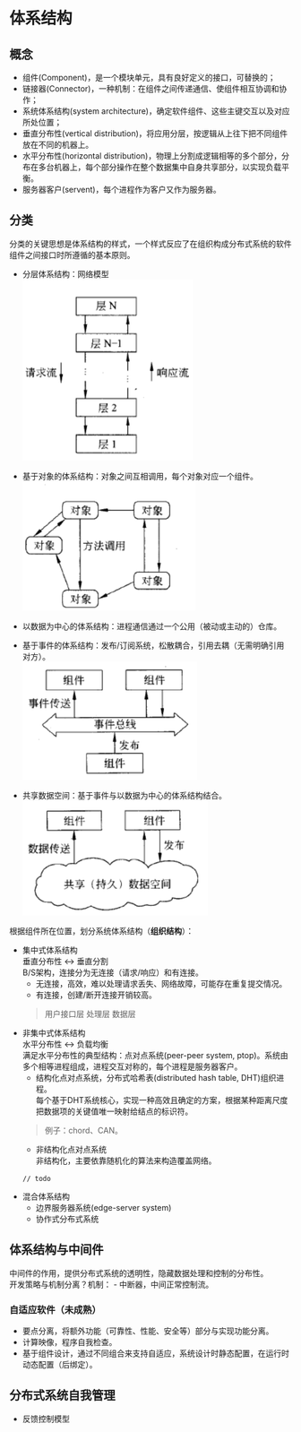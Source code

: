 # 体系结构
## 概念
- 组件(Component)，是一个模块单元，具有良好定义的接口，可替换的；
- 链接器(Connector)，一种机制：在组件之间传递通信、使组件相互协调和协作；
- 系统体系结构(system architecture)，确定软件组件、这些主键交互以及对应所处位置；
- 垂直分布性(vertical distribution)，将应用分层，按逻辑从上往下把不同组件放在不同的机器上。
- 水平分布性(horizontal distribution)，物理上分割成逻辑相等的多个部分，分布在多台机器上，每个部分操作在整个数据集中自身共享部分，以实现负载平衡。
- 服务器客户(servent)，每个进程作为客户又作为服务器。

## 分类
分类的关键思想是体系结构的样式，一个样式反应了在组织构成分布式系统的软件组件之间接口时所遵循的基本原则。

- 分层体系结构：网络模型 <br>
    ![](/images/ds/ar_layers.PNG)
- 基于对象的体系结构：对象之间互相调用，每个对象对应一个组件。<br>
    ![](/images/ds/ar_object.PNG)
- 以数据为中心的体系结构：进程通信通过一个公用（被动或主动的）仓库。
    
- 基于事件的体系结构：发布/订阅系统，松散耦合，引用去耦（无需明确引用对方）。<br>
    ![](/images/ds/ar_component.PNG)
- 共享数据空间：基于事件与以数据为中心的体系结构结合。<br>
    ![](/images/ds/ar_share.PNG)

根据组件所在位置，划分系统体系结构（**组织结构**）：
- 集中式体系结构 <br>
    垂直分布性 <-> 垂直分割 <br>
    B/S架构，连接分为无连接（请求/响应）和有连接。
    - 无连接，高效，难以处理请求丢失、网络故障，可能存在重复提交情况。
    - 有连接，创建/断开连接开销较高。
    > 用户接口层
    > 处理层
    > 数据层
- 非集中式体系结构 <br>
    水平分布性 <-> 负载均衡 <br>
    满足水平分布性的典型结构：点对点系统(peer-peer system, ptop)。系统由多个相等进程组成，进程交互对称的，每个进程是服务器客户。
    - 结构化点对点系统，分布式哈希表(distributed hash table, DHT)组织进程。<br>
    每个基于DHT系统核心，实现一种高效且确定的方案，根据某种距离尺度把数据项的关键值唯一映射给结点的标识符。
    > 例子：chord、CAN。
    - 非结构化点对点系统 <br>
    非结构化，主要依靠随机化的算法来构造覆盖网络。
    ```
    // todo
    ```
- 混合体系结构 <br>
    - 边界服务器系统(edge-server system)
    - 协作式分布式系统
    
## 体系结构与中间件
中间件的作用，提供分布式系统的透明性，隐藏数据处理和控制的分布性。<br>
开发策略与机制分离？机制：
    - 中断器，中间正常控制流。

### 自适应软件（未成熟）
- 要点分离，将额外功能（可靠性、性能、安全等）部分与实现功能分离。
- 计算映像，程序自我检查。
- 基于组件设计，通过不同组合来支持自适应，系统设计时静态配置，在运行时动态配置（后绑定）。

## 分布式系统自我管理

- 反馈控制模型





    


